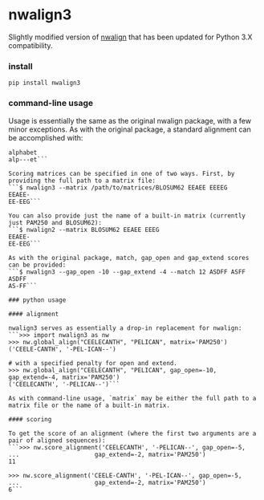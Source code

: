 # nwalign3  
  
Slightly modified version of [nwalign](https://pypi.python.org/pypi/nwalign/?) that has been updated for Python 3.X compatibility.  
  
### install  
`pip install nwalign3`  
  
### command-line usage  

Usage is essentially the same as the original nwalign package, with a few minor exceptions. As with the original package, a standard alignment can be accomplished with:  
```$ nwalign3 alphabet alpet  
alphabet  
alp---et```  
  
Scoring matrices can be specified in one of two ways. First, by providing the full path to a matrix file:  
```$ nwalign3 --matrix /path/to/matrices/BLOSUM62 EEAEE EEEEG  
EEAEE-  
EE-EEG```  
  
You can also provide just the name of a built-in matrix (currently just PAM250 and BLOSUM62):  
```$ nwalign2 --matrix BLOSUM62 EEAEE EEEG
EEAEE-
EE-EEG```  
  
As with the original package, match, gap_open and gap_extend scores can be provided:  
```$ nwalign3 --gap_open -10 --gap_extend -4 --match 12 ASDFF ASFF  
ASDFF  
AS-FF```  
  
### python usage  
  
#### alignment
  
nwalign3 serves as essentially a drop-in replacement for nwalign:  
```>>> import nwalign3 as nw  
>>> nw.global_align("CEELECANTH", "PELICAN", matrix='PAM250')  
('CEELE-CANTH', '-PEL-ICAN--')  
  
# with a specified penalty for open and extend.  
>>> nw.global_align("CEELECANTH", "PELICAN", gap_open=-10, gap_extend=-4, matrix='PAM250')  
('CEELECANTH', '-PELICAN--')```  
  
As with command-line usage, `matrix` may be either the full path to a matrix file or the name of a built-in matrix.  
  
#### scoring  
  
To get the score of an alignment (where the first two arguments are a pair of aligned sequences):  
```>>> nw.score_alignment('CEELECANTH', '-PELICAN--', gap_open=-5,  
...                     gap_extend=-2, matrix='PAM250')  
11  
  
>>> nw.score_alignment('CEELE-CANTH', '-PEL-ICAN--', gap_open=-5,  
...                     gap_extend=-2, matrix='PAM250')  
6```  
  